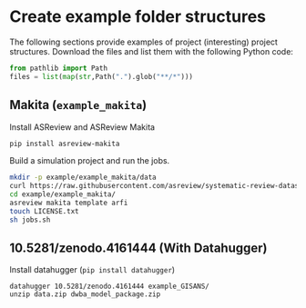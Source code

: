 # Create example folder structures

The following sections provide examples of project (interesting) project structures. Download the
files and list them with the following Python code:

```python
from pathlib import Path
files = list(map(str,Path(".").glob("**/*")))
```

## Makita (`example_makita`)

Install ASReview and ASReview Makita
```sh
pip install asreview-makita
```

Build a simulation project and run the jobs.
```sh
mkdir -p example/example_makita/data
curl https://raw.githubusercontent.com/asreview/systematic-review-datasets/master/datasets/Bos_2018/output/Bos_2018.csv --output example/example_makita/data/Bos_2018.csv
cd example/example_makita/
asreview makita template arfi
touch LICENSE.txt
sh jobs.sh
```

## 10.5281/zenodo.4161444 (With Datahugger)

Install datahugger (`pip install datahugger`)

```
datahugger 10.5281/zenodo.4161444 example_GISANS/
unzip data.zip dwba_model_package.zip
```
